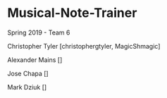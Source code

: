 # Musical-Note-Trainer
Spring 2019 - Team 6


Christopher Tyler [christophergtyler, MagicShmagic]

Alexander Mains []

Jose Chapa []

Mark Dziuk []
